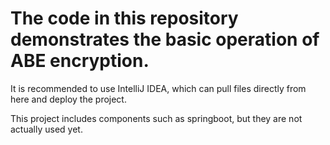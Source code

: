 # The code in this repository demonstrates the basic operation of ABE encryption.
It is recommended to use IntelliJ IDEA, which can pull files directly from here and deploy the project.

This project includes components such as springboot, but they are not actually used yet.